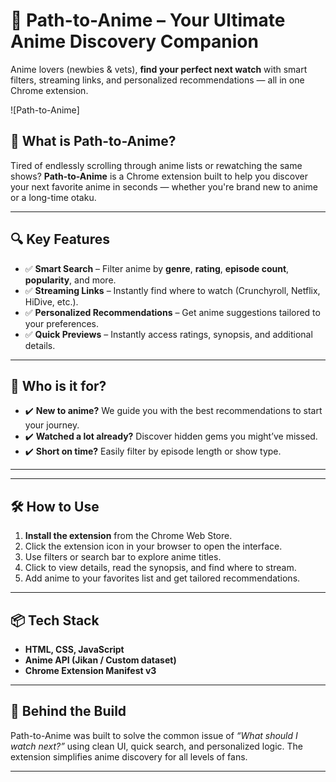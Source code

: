 # 🌟 Path-to-Anime – Your Ultimate Anime Discovery Companion

Anime lovers (newbies & vets), **find your perfect next watch** with smart filters, streaming links, and personalized recommendations — all in one Chrome extension.

![Path-to-Anime]

## 🚀 What is Path-to-Anime?

Tired of endlessly scrolling through anime lists or rewatching the same shows? **Path-to-Anime** is a Chrome extension built to help you discover your next favorite anime in seconds — whether you're brand new to anime or a long-time otaku.

---

## 🔍 Key Features

- ✅ **Smart Search** – Filter anime by **genre**, **rating**, **episode count**, **popularity**, and more.
- ✅ **Streaming Links** – Instantly find where to watch (Crunchyroll, Netflix, HiDive, etc.).
- ✅ **Personalized Recommendations** – Get anime suggestions tailored to your preferences.
- ✅ **Quick Previews** – Instantly access ratings, synopsis, and additional details.

---

## 🎯 Who is it for?

- ✔️ **New to anime?** We guide you with the best recommendations to start your journey.
- ✔️ **Watched a lot already?** Discover hidden gems you might’ve missed.
- ✔️ **Short on time?** Easily filter by episode length or show type.

---

---

## 🛠️ How to Use

1. **Install the extension** from the Chrome Web Store.  
2. Click the extension icon in your browser to open the interface.  
3. Use filters or search bar to explore anime titles.  
4. Click to view details, read the synopsis, and find where to stream.  
5. Add anime to your favorites list and get tailored recommendations.

---

## 📦 Tech Stack

- **HTML, CSS, JavaScript**
- **Anime API (Jikan / Custom dataset)**
- **Chrome Extension Manifest v3**

---

## 🧠 Behind the Build

Path-to-Anime was built to solve the common issue of *“What should I watch next?”* using clean UI, quick search, and personalized logic. The extension simplifies anime discovery for all levels of fans.

---
